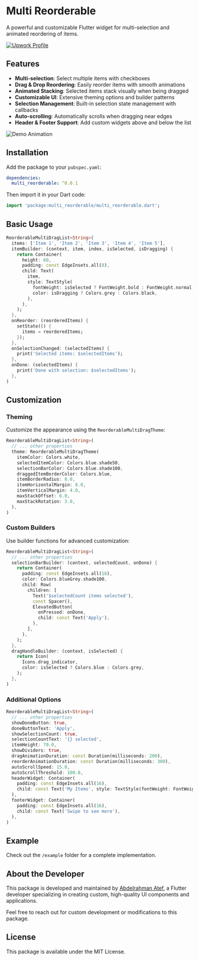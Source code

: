 <!--
This README describes the package. If you publish this package to pub.dev,
this README's contents appear on the landing page for your package.

For information about how to write a good package README, see the guide for
[writing package pages](https://dart.dev/tools/pub/writing-package-pages).

For general information about developing packages, see the Dart guide for
[creating packages](https://dart.dev/guides/libraries/create-packages)
and the Flutter guide for
[developing packages and plugins](https://flutter.dev/to/develop-packages).
-->

# Multi Reorderable

A powerful and customizable Flutter widget for multi-selection and animated reordering of items.

[![Upwork Profile](https://img.shields.io/badge/Upwork-Abdelrahman%20Atef-6FDA44?style=for-the-badge&logo=upwork&logoColor=white)](https://www.upwork.com/freelancers/abdelrahmanatef4)

## Features

- **Multi-selection**: Select multiple items with checkboxes
- **Drag & Drop Reordering**: Easily reorder items with smooth animations
- **Animated Stacking**: Selected items stack visually when being dragged
- **Customizable UI**: Extensive theming options and builder patterns
- **Selection Management**: Built-in selection state management with callbacks
- **Auto-scrolling**: Automatically scrolls when dragging near edges
- **Header & Footer Support**: Add custom widgets above and below the list

![Demo Animation](https://via.placeholder.com/350x200.png?text=Multi+Reorderable+Demo)

## Installation

Add the package to your `pubspec.yaml`:

```yaml
dependencies:
  multi_reorderable: ^0.0.1
```

Then import it in your Dart code:

```dart
import 'package:multi_reorderable/multi_reorderable.dart';
```

## Basic Usage

```dart
ReorderableMultiDragList<String>(
  items: ['Item 1', 'Item 2', 'Item 3', 'Item 4', 'Item 5'],
  itemBuilder: (context, item, index, isSelected, isDragging) {
    return Container(
      height: 60,
      padding: const EdgeInsets.all(8),
      child: Text(
        item,
        style: TextStyle(
          fontWeight: isSelected ? FontWeight.bold : FontWeight.normal,
          color: isDragging ? Colors.grey : Colors.black,
        ),
      ),
    );
  },
  onReorder: (reorderedItems) {
    setState(() {
      items = reorderedItems;
    });
  },
  onSelectionChanged: (selectedItems) {
    print('Selected items: $selectedItems');
  },
  onDone: (selectedItems) {
    print('Done with selection: $selectedItems');
  },
)
```

## Customization

### Theming

Customize the appearance using the `ReorderableMultiDragTheme`:

```dart
ReorderableMultiDragList<String>(
  // ... other properties
  theme: ReorderableMultiDragTheme(
    itemColor: Colors.white,
    selectedItemColor: Colors.blue.shade50,
    selectionBarColor: Colors.blue.shade100,
    draggedItemBorderColor: Colors.blue,
    itemBorderRadius: 8.0,
    itemHorizontalMargin: 8.0,
    itemVerticalMargin: 4.0,
    maxStackOffset: 6.0,
    maxStackRotation: 3.0,
  ),
)
```

### Custom Builders

Use builder functions for advanced customization:

```dart
ReorderableMultiDragList<String>(
  // ... other properties
  selectionBarBuilder: (context, selectedCount, onDone) {
    return Container(
      padding: const EdgeInsets.all(16),
      color: Colors.blueGrey.shade100,
      child: Row(
        children: [
          Text('$selectedCount items selected'),
          const Spacer(),
          ElevatedButton(
            onPressed: onDone,
            child: const Text('Apply'),
          ),
        ],
      ),
    );
  },
  dragHandleBuilder: (context, isSelected) {
    return Icon(
      Icons.drag_indicator,
      color: isSelected ? Colors.blue : Colors.grey,
    );
  },
)
```

### Additional Options

```dart
ReorderableMultiDragList<String>(
  // ... other properties
  showDoneButton: true,
  doneButtonText: 'Apply',
  showSelectionCount: true,
  selectionCountText: '{} selected',
  itemHeight: 70.0,
  showDividers: true,
  dragAnimationDuration: const Duration(milliseconds: 200),
  reorderAnimationDuration: const Duration(milliseconds: 300),
  autoScrollSpeed: 15.0,
  autoScrollThreshold: 100.0,
  headerWidget: Container(
    padding: const EdgeInsets.all(16),
    child: const Text('My Items', style: TextStyle(fontWeight: FontWeight.bold)),
  ),
  footerWidget: Container(
    padding: const EdgeInsets.all(16),
    child: const Text('Swipe to see more'),
  ),
)
```

## Example

Check out the `/example` folder for a complete implementation.

## About the Developer

This package is developed and maintained by [Abdelrahman Atef](https://www.upwork.com/freelancers/abdelrahmanatef4), a Flutter developer specializing in creating custom, high-quality UI components and applications.

Feel free to reach out for custom development or modifications to this package.

## License

This package is available under the MIT License.
